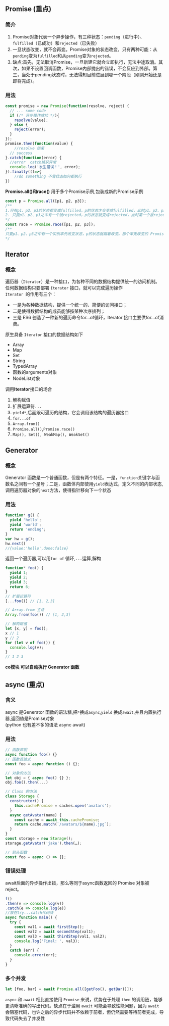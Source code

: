 

## Promise (重点)
### 简介

1. Promise对象代表一个异步操作，有三种状态：`pending`（进行中）、`fulfilled`（已成功）和`rejected`（已失败）
2. 一旦状态改变，就不会再变。Promise对象的状态改变，只有两种可能：从`pending`变为`fulfilled`和从`pending`变为`rejected`。
3. 缺点:首先，无法取消Promise，一旦新建它就会立即执行，无法中途取消。其次，如果不设置回调函数，Promise内部抛出的错误，不会反应到外部。第三，当处于pending状态时，无法得知目前进展到哪一个阶段（刚刚开始还是即将完成）。

### 用法
```js
const promise = new Promise(function(resolve, reject) {
  // ... some code
  if (/* 异步操作成功 */){
    resolve(value);
  } else {
    reject(error);
  }
});
promise.then(function(value) {
    //resolve 结果
  // success
}.catch(function(error) {
  //error  catch捕获异常
  console.log('发生错误！', error);
}).finally(()=>{
    //do something 不管状态如何都执行
})
```
**Promise.all()和race()**
用于多个Promise示例,包装成新的Promise示例
```js
const p = Promise.all([p1, p2, p3]);
/**
1.只有p1、p2、p3的状态都变成fulfilled，p的状态才会变成fulfilled，此时p1、p2、p3的返回值组成一个数组，传递给p的回调函数。
2. 只要p1、p2、p3之中有一个被rejected，p的状态就变成rejected，此时第一个被reject的实例的返回值，会传递给p的回调函数。
*/
const race = Promise.race([p1, p2, p3]);
/**
只要p1、p2、p3之中有一个实例率先改变状态，p的状态就跟着改变。那个率先改变的 Promise 实例的返回值，就传递给p的回调函数。
*/
```

## Iterator

### 概念
遍历器（`Iterator`）是一种接口，为各种不同的数据结构提供统一的访问机制。任何数据结构只要部署 `Iterator` 接口，就可以完成遍历操作  
`Iterator `的作用有三个：
- 一是为各种数据结构，提供一个统一的、简便的访问接口；
- 二是使得数据结构的成员能够按某种次序排列；
- 三是 ES6 创造了一种新的遍历命令for...of循环，Iterator 接口主要供for...of消费。

原生具备 `Iterator` 接口的数据结构如下
- Array
- Map
- Set
- String
- TypedArray
- 函数的arguments对象
- NodeList对象

调用**Iterator**接口的场合
1. 解构赋值
2. 扩展运算符`...`
3. `yield*`,后面跟可遍历的结构，它会调用该结构的遍历器接口
4. `for...of`
5. `Array.from()`
6. `Promise.all()`,`Promise.race()`
7. `Map(), Set(), WeakMap(), WeakSet()`

## Generator

### 概念
Generator 函数是一个普通函数，但是有两个特征。一是，`function`关键字与函数名之间有一个星号；二是，函数体内部使用`yield`表达式，定义不同的内部状态,调用遍历器对象的`next`方法，使得指针移向下一个状态

### 用法
```js
function* g() {
  yield 'hello';
  yield 'world';
  return 'ending';
}
var hw = g();
hw.next()
//{value:'hello',done:false}
```
返回一个遍历器,可以用`for of` 循环,`...`运算,解构
```js
function* foo() {
  yield 1;
  yield 2;
  yield 3;
  return 6;
}
// 扩展运算符
[...foo()] // [1, 2,3]

// Array.from 方法
Array.from(foo()) // [1, 2,3]

// 解构赋值
let [x, y] = foo();
x // 1
y // 2
for (let v of foo()) {
  console.log(v);
}
// 1 2 3 
```
**co模块 可以自动执行 Generator 函数**

## async (重点)

### 含义
async 是Generator 函数的语法糖,把`*`换成`async`,`yield` 换成`await`,并且内置执行器,返回值是Promise对象  
(python 也有差不多的语法 async await)

### 用法

```js
// 函数声明
async function foo() {}
// 函数表达式
const foo = async function () {};

// 对象的方法
let obj = { async foo() {} };
obj.foo().then(...)

// Class 的方法
class Storage {
  constructor() {
    this.cachePromise = caches.open('avatars');
  }
  async getAvatar(name) {
    const cache = await this.cachePromise;
    return cache.match(`/avatars/${name}.jpg`);
  }
}
const storage = new Storage();
storage.getAvatar('jake').then(…);

// 箭头函数
const foo = async () => {};
```

### 错误处理

await后面的异步操作出错，那么等同于async函数返回的 Promise 对象被reject。
```js
f()
.then(v => console.log(v))
.catch(e => console.log(e))
//放在try...catch代码块
async function main() {
  try {
    const val1 = await firstStep();
    const val2 = await secondStep(val1);
    const val3 = await thirdStep(val1, val2);
    console.log('Final: ', val3);
  }
  catch (err) {
    console.error(err);
  }
}
```

### 多个并发

```js
let [foo, bar] = await Promise.all([getFoo(), getBar()]);
```
`async` 和 `await` 相比直接使用 `Promise` 来说，优势在于处理 `then` 的调用链，能够更清晰准确的写出代码。缺点在于滥用 `await` 可能会导致性能问题，因为 `await` 会阻塞代码，也许之后的异步代码并不依赖于前者，但仍然需要等待前者完成，导致代码失去了并发性